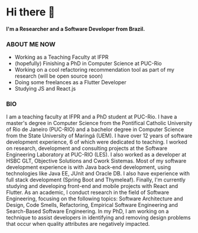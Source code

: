 # Hi there 👋

#### I'm a Researcher and a Software Developer from Brazil.

### ABOUT ME NOW

- Working as a Teaching Faculty at IFPR
- (hopefully) Finishing a PhD in Computer Science at PUC-Rio
- Working on a cool refactoring recommendation tool as part of my research (will be open source soon)
- Doing some freelances as a Flutter Developer
- Studying JS and React.js

### BIO

I am a teaching faculty at IFPR and a PhD student at PUC-Rio. I have a master's degree in Computer Science from the Pontifical Catholic University of Rio de Janeiro (PUC-RIO) and a bachelor degree in Computer Science from the State University of Maringá (UEM). I have over 12 years of software development experience, 6 of which were dedicated to teaching. I worked on research, development and consulting projects at the Software Engineering Laboratory at PUC-RIO (LES). I also worked as a developer at HSBC GLT, Objective Solutions and Cwork Sistemas. Most of my software development experience is with Java back-end development, using technologies like Java EE, JUnit and Oracle DB. I also have experience with full stack development (Spring Boot and Thymeleaf). Finally, I'm currently studying and developing front-end and mobile projects with React and Flutter. As an academic, I conduct research in the field of Software Engineering, focusing on the following topics: Software Architecture and Design, Code Smells, Refactoring, Empirical Software Engineering and Search-Based Software Engineering. In my PhD, I am working on a technique to assist developers in identifying and removing design problems that occur when quality attributes are negatively impacted.
